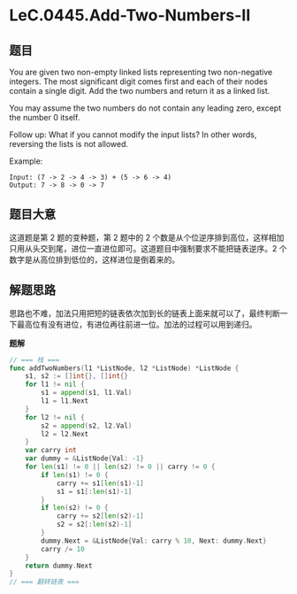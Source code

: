 # LeC.0445.Add-Two-Numbers-II

## 题目

You are given two non-empty linked lists representing two non-negative integers. The most significant digit comes first and each of their nodes contain a single digit. Add the two numbers and return it as a linked list.

You may assume the two numbers do not contain any leading zero, except the number 0 itself.

Follow up:
What if you cannot modify the input lists? In other words, reversing the lists is not allowed.

Example:

```text
Input: (7 -> 2 -> 4 -> 3) + (5 -> 6 -> 4)
Output: 7 -> 8 -> 0 -> 7
```

## 题目大意

这道题是第 2 题的变种题，第 2 题中的 2 个数是从个位逆序排到高位，这样相加只用从头交到尾，进位一直进位即可。这道题目中强制要求不能把链表逆序。2 个数字是从高位排到低位的，这样进位是倒着来的。

## 解题思路

思路也不难，加法只用把短的链表依次加到长的链表上面来就可以了，最终判断一下最高位有没有进位，有进位再往前进一位。加法的过程可以用到递归。

**题解**

```go
// === 栈 ===
func addTwoNumbers(l1 *ListNode, l2 *ListNode) *ListNode {
    s1, s2 := []int{}, []int{}
    for l1 != nil {
        s1 = append(s1, l1.Val)
        l1 = l1.Next
    }
    for l2 != nil {
        s2 = append(s2, l2.Val)
        l2 = l2.Next
    }
    var carry int
    var dummy = &ListNode{Val: -1}
    for len(s1) != 0 || len(s2) != 0 || carry != 0 {
        if len(s1) != 0 {
            carry += s1[len(s1)-1]
            s1 = s1[:len(s1)-1]
        }
        if len(s2) != 0 {
            carry += s2[len(s2)-1]
            s2 = s2[:len(s2)-1]
        }
        dummy.Next = &ListNode{Val: carry % 10, Next: dummy.Next}
        carry /= 10
    }
    return dummy.Next
}
// === 翻转链表 ===
```
